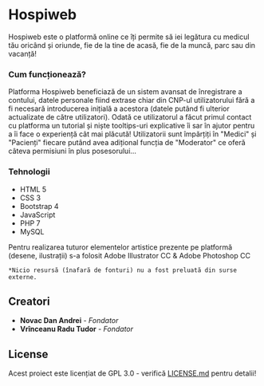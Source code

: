 # Hospiweb

Hospiweb este o platformă online ce îți permite să iei legătura cu medicul tău oricând și oriunde, fie de la tine de acasă, fie de la muncă, parc sau din vacanță!

### Cum funcționează?

Platforma Hospiweb beneficiază de un sistem avansat de înregistrare a contului, datele personale fiind extrase chiar din CNP-ul utilizatorului fără a fi necesară introducerea inițială a acestora (datele putând fi ulterior actualizate de către utilizatori). Odată ce utilizatorul a făcut primul contact cu platforma un tutorial și niște tooltips-uri explicative îi sar în ajutor pentru a îi face o experiență cât mai plăcută! Utilizatorii sunt împărțiți în "Medici" și "Pacienți" fiecare putând avea adițional funcția de "Moderator" ce oferă câteva permisiuni în plus posesorului...
     
### Tehnologii 

* HTML 5
* CSS 3
* Bootstrap 4
* JavaScript
* PHP 7
* MySQL

Pentru realizarea tuturor elementelor artistice prezente pe platformă (desene, ilustrații) s-a folosit Adobe Illustrator CC & Adobe Photoshop CC

```
*Nicio resursă (înafară de fonturi) nu a fost preluată din surse externe.
```

## Creatori

* **Novac Dan Andrei** - *Fondator* 
* **Vrînceanu Radu Tudor** - *Fondator* 

## License

Acest proiect este licențiat de GPL 3.0 - verifică [LICENSE.md](LICENSE.md) pentru detalii!
